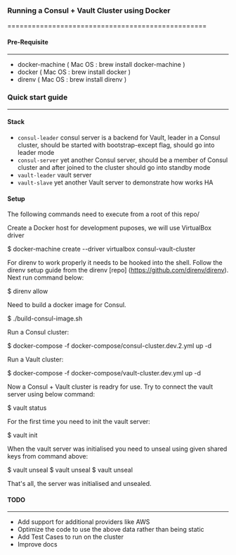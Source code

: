 ### Running a Consul + Vault Cluster using Docker  
=================================================

#### Pre-Requisite
----

- docker-machine ( Mac OS : brew install docker-machine )
- docker ( Mac OS :  brew install docker )
- direnv ( Mac OS : brew install direnv )

### Quick start guide 
----

#### Stack

- `consul-leader` consul server is a backend for Vault, leader in a Consul cluster,  should be started with bootstrap-except flag, should go into leader mode
- `consul-server` yet another Consul server, should be a member of Consul cluster and after joined to the cluster should go into standby mode 
- `vault-leader` vault server
- `vault-slave` yet another Vault server to demonstrate how works HA

#### Setup 
The following commands need to execute from a root of this repo/ 

Create a Docker host for development puposes, we will use VirtualBox driver

  $ docker-machine create --driver virtualbox consul-vault-cluster  
  
For direnv to work properly it needs to be hooked into the shell. Follow the direnv setup guide from
the direnv [repo] (https://github.com/direnv/direnv). Next run command below:

  $ direnv allow
  
Need to build a docker image for Consul.

  $ ./build-consul-image.sh
  
Run a Consul cluster: 

  $ docker-compose -f docker-compose/consul-cluster.dev.2.yml up -d
  
Run a Vault cluster:

  $ docker-compose -f docker-compose/vault-cluster.dev.yml up -d
  
Now a Consul + Vault cluster is readry for use. Try to connect the vault server using below command: 

  $ vault status
  
For the first time you need to init the vault server:

  $ vault init 

When the vault server was initialised you need to unseal using given shared keys from command above:

  $ vault unseal <yourkey1>
  $ vault unseal <yourkey1>
  $ vault unseal <yourkey1>
  
That's all, the server was initialised and unsealed.

#### TODO
----

- Add support for additional providers like AWS
- Optimize the code to use the above data rather than being static
- Add Test Cases to run on the cluster
- Improve docs